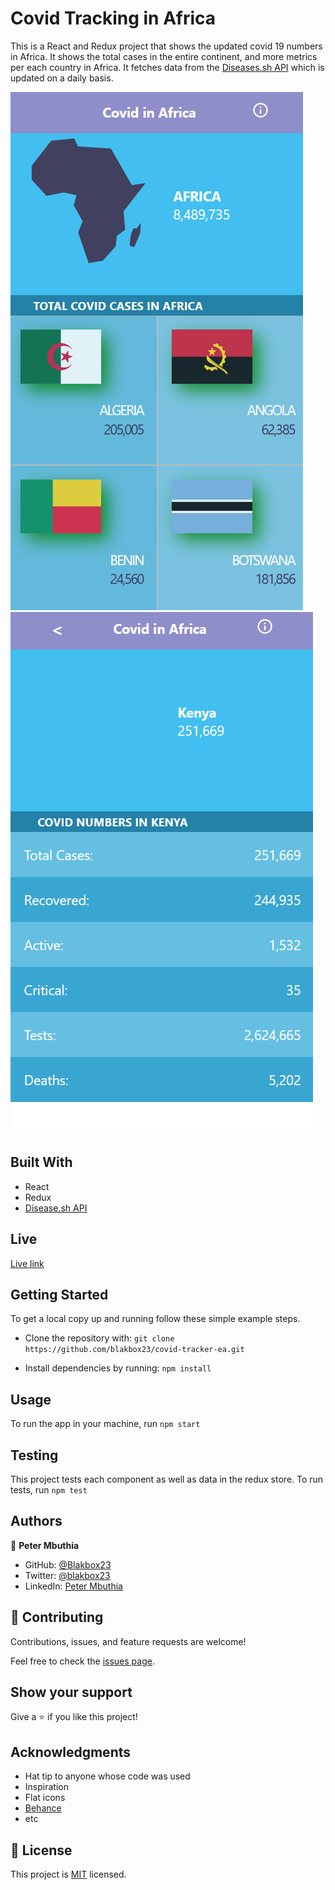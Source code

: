 # Covid Tracking in Africa

This is a React and Redux project that shows the updated covid 19 numbers in Africa. It shows the total cases in the entire continent, and more metrics per each country in Africa. It fetches data from the [Diseases.sh API](https://disease.sh/) which is updated on a daily basis. 

 ![Home](./src/assets/Home.png) ![Details](./src/assets/Details.png)


## Built With

- React
- Redux
- [Disease.sh API](https://disease.sh/)

## Live
[Live link](https://wonderful-noether-72e742.netlify.app/)

## Getting Started

To get a local copy up and running follow these simple example steps.
- Clone the repository with:
`git clone https://github.com/blakbox23/covid-tracker-ea.git`

- Install dependencies by running:
`npm install`


## Usage
To run the app in your machine, run `npm start`

## Testing
This project tests each component as well as data in the redux store.
To run tests, run `npm test`

## Authors

👤 **Peter Mbuthia**

- GitHub: [@Blakbox23](https://github.com/blakbox23)
- Twitter: [@blakbox23](https://twitter.com/blakbox23)
- LinkedIn: [Peter Mbuthia](https://www.linkedin.com/in/peter-mbuthia)


## 🤝 Contributing

Contributions, issues, and feature requests are welcome!

Feel free to check the [issues page](https://github.com/blakbox23/covid-tracker-ea/issues).

## Show your support

Give a ⭐️ if you like this project!

## Acknowledgments

- Hat tip to anyone whose code was used
- Inspiration
- Flat icons
- [Behance](https://www.behance.net/gallery/31579789/Ballhead-App-(Free-PSDs))
- etc

## 📝 License

This project is [MIT](./MIT.md) licensed.
